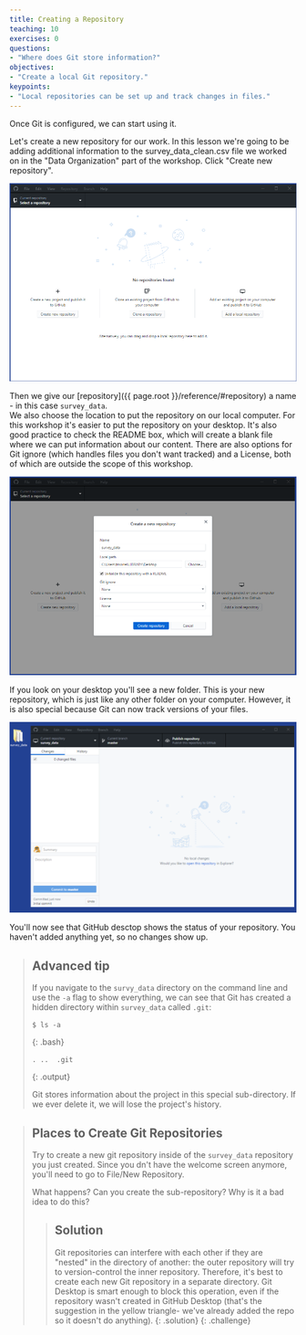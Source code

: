 ```yaml
---
title: Creating a Repository
teaching: 10
exercises: 0
questions:
- "Where does Git store information?"
objectives:
- "Create a local Git repository."
keypoints:
- "Local repositories can be set up and track changes in files."
---
```


Once Git is configured,
we can start using it.

Let's create a new repository for our work.  In this lesson we're going to be adding additional information
to the survey_data_clean.csv file we worked on in the "Data Organization" part of the workshop. Click 
"Create new repository".  

![welcome](../fig/GitDesktop4.PNG)

Then we give our [repository]({{ page.root }}/reference/#repository) a name - in this case `survey_data`.  
We also choose the location to put the repository on our local computer.  For this workshop it's easier to
put the repository on your desktop.  It's also good practice to check the README box, which will create a blank
file where we can put information about our content.  There are also options for Git ignore (which handles files
you don't want tracked) and a License, both of which are outside the scope of this workshop.  

![welcome](../fig/GitDesktop6.PNG)

If you look on your desktop you'll see a new folder.  This is your new repository, which is just like any other
folder on your computer.  However, it is also special because Git can now track versions of your files.

![welcome](../fig/GitDesktop7.PNG)


You'll now see that GitHub desctop shows the status of your repository.  You haven't added anything yet,
so no changes show up.

> ## Advanced tip
> If you navigate to the `survy_data` directory on the command line
> and use the `-a` flag to show everything,
> we can see that Git has created a hidden directory within `survey_data` called `.git`:
> 
> ~~~
> $ ls -a
> ~~~
> {: .bash}
> 
> ~~~
> .	..	.git
> ~~~
> {: .output}
>
> Git stores information about the project in this special sub-directory.
> If we ever delete it,
> we will lose the project's history.
>

> ## Places to Create Git Repositories
>
> Try to create a new git repository inside of the `survey_data` repository you just created.
> Since you dn't have the welcome screen anymore, you'll need to go to File/New Repository.
>
> What happens?  Can you create the sub-repository? Why is it a bad idea to do this? 
>
> > ## Solution
> >
> > Git repositories can interfere with each other if they are "nested" in the
> > directory of another: the outer repository will try to version-control 
> > the inner repository. Therefore, it's best to create each new Git
> > repository in a separate directory. Git Desktop is smart enough to block this operation, 
> > even if the repository wasn't created in GitHub Desktop (that's the suggestion in the yellow triangle-
> > we've already added the repo so it doesn't do anything).
> {: .solution}
{: .challenge}
